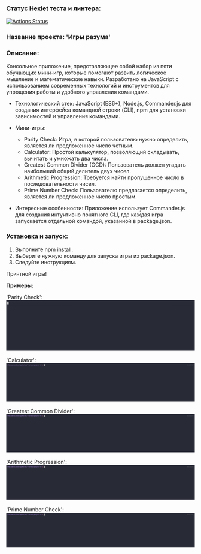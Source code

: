 ### Статус Hexlet теста и линтера:

[![Actions Status](https://github.com/tdd3vlp/frontend-project-44/actions/workflows/hexlet-check.yml/badge.svg)](https://github.com/tdd3vlp/frontend-project-44/actions)

### Название проекта: 'Игры разума'

### Описание:
Консольное приложение, представляющее собой набор из пяти обучающих мини-игр, которые помогают развить логическое мышление и математические навыки. Разработано на JavaScript с использованием современных технологий и инструментов для упрощения работы и удобного управления командами.

- Технологический стек: JavaScript (ES6+), Node.js, Commander.js для создания интерфейса командной строки (CLI), npm для установки зависимостей и управления командами.
- Мини-игры:
	- Parity Check: Игра, в которой пользователю нужно определить, является ли предложенное число четным.
	- Calculator: Простой калькулятор, позволяющий складывать, вычитать и умножать два числа.
	- Greatest Common Divider (GCD): Пользователь должен угадать наибольший общий делитель двух чисел.
	- Arithmetic Progression: Требуется найти пропущенное число в последовательности чисел.
	- Prime Number Check: Пользователю предлагается определить, является ли предложенное число простым.
  
- Интересные особенности: Приложение использует Commander.js для создания интуитивно понятного CLI, где каждая игра запускается отдельной командой, указанной в package.json. 

### Установка и запуск: 
1. Выполните npm install.
2. Выберите нужную команду для запуска игры из package.json.
3. Следуйте инструкциям.

Приятной игры!

**Примеры:**

'Parity Check':
[![asciicast](./assets/gif/641522.gif)](https://asciinema.org/a/k7zxsPA7WPoSEO3KqzOGfq0Ko)

'Calculator':
[![asciicast](./assets/gif/643149.gif)](https://asciinema.org/a/Q24Ti3xyUvLF9j2XDdgi9fFp9)

'Greatest Common Divider':
[![asciicast](./assets/gif/643937.gif)](https://asciinema.org/a/qewIGU7A8kIEzHo1mnSSxLXl6)

'Arithmetic Progression':
[![asciicast](./assets/gif/644690.gif)](https://asciinema.org/a/z9ASPjazpnhO3qFuvY9EsU4FN)

'Prime Number Check':
[![asciicast](./assets/gif/644770.gif)](https://asciinema.org/a/lrjPs0UBNaUHQSZKurguAt6Sy)
